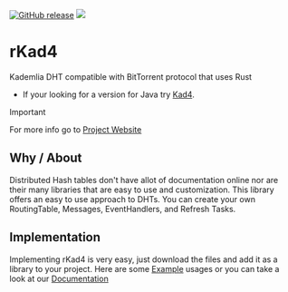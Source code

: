 [![GitHub release](https://img.shields.io/github/v/release/DrBrad/rKad4.svg)](https://github.com/DrBrad/Kad4/releases)
![](https://img.shields.io/badge/platform-win%20%7C%20macos%20%7C%20linux-pass.svg)

# rKad4
Kademlia DHT compatible with BitTorrent protocol that uses Rust
- If your looking for a version for Java try [Kad4](https://github.com/DrBrad/Kad4).
> [!IMPORTANT]
> For more info go to [Project Website](https://kademlia.rs)

Why / About
-----
Distributed Hash tables don't have allot of documentation online nor are their many libraries that are easy to use and customization. This library offers an easy to use approach to DHTs. You can create your own RoutingTable, Messages, EventHandlers, and Refresh Tasks.

Implementation
-----
Implementing rKad4 is very easy, just download the files and add it as a library to your project. Here are some [Example](https://github.com/DrBrad/rKad4/wiki/Examples) usages or you can take a look at our [Documentation](https://github.com/DrBrad/rKad4)
